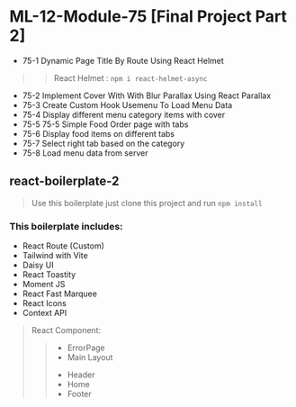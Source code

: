 # ML-12-Module-75 [Final Project Part 2]

* 75-1 Dynamic Page Title By Route Using React Helmet
>> React Helmet : `npm i react-helmet-async`
* 75-2 Implement Cover With With Blur Parallax Using React Parallax
* 75-3 Create Custom Hook Usemenu To Load Menu Data
* 75-4 Display different menu category items with cover
* 75-5 75-5 Simple Food Order page with tabs
* 75-6 Display food items on different tabs
* 75-7 Select right tab based on the category
* 75-8 Load menu data from server



## react-boilerplate-2

> Use this boilerplate just clone this project and run `npm install`

### This boilerplate includes:

* React Route (Custom)
* Tailwind with Vite
* Daisy UI
* React Toastity
* Moment JS
* React Fast Marquee
* React Icons
* Context API

> React Component:
>> - ErrorPage
>> - Main Layout
>> + Header
>> + Home
>> + Footer
